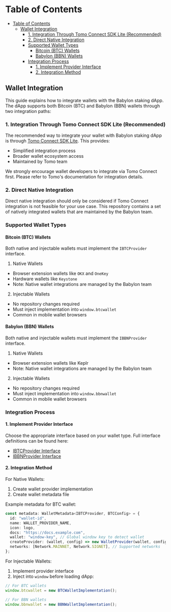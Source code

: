 # Table of Contents

- [Table of Contents](#table-of-contents)
  - [Wallet Integration](#wallet-integration)
    - [1. Integration Through Tomo Connect SDK Lite (Recommended)](#1-integration-through-tomo-connect-sdk-lite-recommended)
    - [2. Direct Native Integration](#2-direct-native-integration)
    - [Supported Wallet Types](#supported-wallet-types)
      - [Bitcoin (BTC) Wallets](#bitcoin-btc-wallets)
      - [Babylon (BBN) Wallets](#babylon-bbn-wallets)
    - [Integration Process](#integration-process)
      - [1. Implement Provider Interface](#1-implement-provider-interface)
      - [2. Integration Method](#2-integration-method)

## Wallet Integration

This guide explains how to integrate wallets with the Babylon staking dApp. The
dApp supports both Bitcoin (BTC) and Babylon (BBN) wallets through two
integration paths:

### 1. Integration Through Tomo Connect SDK Lite (Recommended)

The recommended way to integrate your wallet with Babylon staking dApp is
through
[Tomo Connect SDK Lite](https://docs.tomo.inc/tomo-sdk/tomo-connect-sdk-lite).
This provides:

- Simplified integration process
- Broader wallet ecosystem access
- Maintained by Tomo team

We strongly encourage wallet developers to integrate via Tomo Connect first.
Please refer to Tomo's documentation for integration details.

### 2. Direct Native Integration

Direct native integration should only be considered if Tomo Connect integration
is not feasible for your use case. This repository contains a set of natively
integrated wallets that are maintained by the Babylon team.

### Supported Wallet Types

#### Bitcoin (BTC) Wallets

Both native and injectable wallets must implement the `IBTCProvider` interface.

1. Native Wallets

- Browser extension wallets like `OKX` and `OneKey`
- Hardware wallets like `Keystone`
- Note: Native wallet integrations are managed by the Babylon team

2. Injectable Wallets

- No repository changes required
- Must inject implementation into `window.btcwallet`
- Common in mobile wallet browsers

#### Babylon (BBN) Wallets

Both native and injectable wallets must implement the `IBBNProvider` interface.

1. Native Wallets

- Browser extension wallets like Keplr
- Note: Native wallet integrations are managed by the Babylon team

2. Injectable Wallets

- No repository changes required
- Must inject implementation into `window.bbnwallet`
- Common in mobile wallet browsers

### Integration Process

#### 1. Implement Provider Interface

Choose the appropriate interface based on your wallet type. Full interface
definitions can be found here:

- [IBTCProvider Interface](../src/core/types.ts#L135)
- [IBBNProvider Interface](../src/core/types.ts#L218)

#### 2. Integration Method

For Native Wallets:

1. Create wallet provider implementation
2. Create wallet metadata file

Example metadata for BTC wallet:

```ts
const metadata: WalletMetadata<IBTCProvider, BTCConfig> = {
  id: "wallet-id",
  name: WALLET_PROVIDER_NAME,
  icon: logo,
  docs: "https://docs.example.com",
  wallet: "window-key", // Global window key to detect wallet
  createProvider: (wallet, config) => new WalletProvider(wallet, config),
  networks: [Network.MAINNET, Network.SIGNET], // Supported networks
};
```

For Injectable Wallets:

1. Implement provider interface
2. Inject into `window` before loading dApp:

```ts
// For BTC wallets
window.btcwallet = new BTCWalletImplementation();

// For BBN wallets
window.bbnwallet = new BBNWalletImplementation();
```

